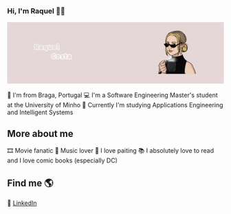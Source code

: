 ### Hi, I'm Raquel 👋✨

![alt text](https://github.com/chelesgaroth/chelesgaroth/blob/main/Drawing%20(1).png)

📍  I'm from Braga, Portugal
💻 I'm a Software Engineering Master's student at the University of Minho
📖 Currently I'm studying Applications Engineering and Intelligent Systems

## More about me

🎞️ Movie fanatic 
🎵 Music lover
🎨 I love paiting
📚 I absolutely love to read and I love comic books (especially DC) 

## Find me 🌎

💼 <a href="https://www.linkedin.com/in/raquel-costa00/">LinkedIn</a> 


<!--
**chelesgaroth/chelesgaroth** is a ✨ _special_ ✨ repository because its `README.md` (this file) appears on your GitHub profile.

Here are some ideas to get you started:

- 🔭 I’m currently working on ...
- 🌱 I’m currently learning ...
- 👯 I’m looking to collaborate on ...
- 🤔 I’m looking for help with ...
- 💬 Ask me about ...
- 📫 How to reach me: ...
- 😄 Pronouns: ...
- ⚡ Fun fact: ...
-->
